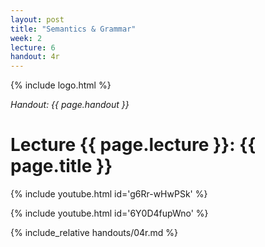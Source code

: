 ```yaml
---
layout: post
title: "Semantics & Grammar"
week: 2
lecture: 6
handout: 4r
---
```


{% include logo.html %}

*Handout: {{ page.handout }}*

# Lecture {{ page.lecture }}: {{ page.title }}

{% include youtube.html id='g6Rr-wHwPSk' %}

{% include youtube.html id='6Y0D4fupWno' %}

{% include_relative handouts/04r.md %}
